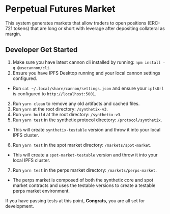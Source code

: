 # Perpetual Futures Market

This system generates markets that allow traders to open positions (ERC-721 tokens) that are long or short with leverage after depositing collateral as margin.

## Developer Get Started

1. Make sure you have latest cannon cli installed by running: `npm install -g @usecannon/cli`.
2. Ensure you have IPFS Desktop running and your local cannon settings configured.

- Run `cat ~/.local/share/cannon/settings.json` and ensure your `ipfsUrl` is configured to `http://localhost:5001`.

2. Run `yarn clean` to remove any old artifacts and cached files.
3. Run `yarn` at the root directory: `/synthetix-v3`.
4. Run `yarn build` at the root directory: `/synthetix-v3`.
5. Run `yarn test` in the synthetix protocol directory: `/protocol/synthetix`.

- This will create `synthetix-testable` version and throw it into your local IPFS cluster.

6. Run `yarn test` in the spot market directory: `/markets/spot-market`.

- This will create a `spot-market-testable` version and throw it into your local IPFS cluster.

7. Run `yarn test` in the perps market directory: `/markets/perps-market`.

- The perps market is composed of both the synthetix core and spot market contracts and uses the testable versions to create a testable perps market environment.

If you have passing tests at this point, **Congrats**, you are all set for development.

